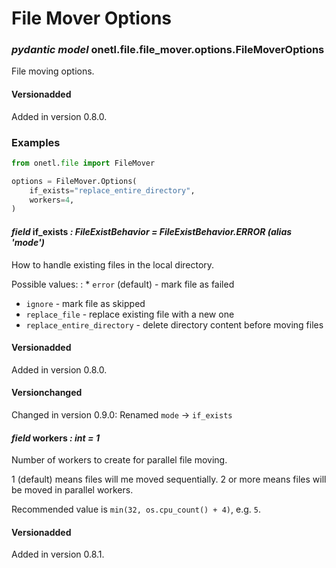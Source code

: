 <a id="file-mover-options"></a>

# File Mover Options

### *pydantic model* onetl.file.file_mover.options.FileMoverOptions

File moving options.

#### Versionadded
Added in version 0.8.0.

### Examples

```python
from onetl.file import FileMover

options = FileMover.Options(
    if_exists="replace_entire_directory",
    workers=4,
)
```

<!-- !! processed by numpydoc !! -->

#### *field* if_exists *: FileExistBehavior* *= FileExistBehavior.ERROR* *(alias 'mode')*

How to handle existing files in the local directory.

Possible values:
: * `error` (default) - mark file as failed
  * `ignore` - mark file as skipped
  * `replace_file` - replace existing file with a new one
  * `replace_entire_directory` - delete directory content before moving files

#### Versionadded
Added in version 0.8.0.

#### Versionchanged
Changed in version 0.9.0: Renamed `mode` → `if_exists`

<!-- !! processed by numpydoc !! -->

#### *field* workers *: int* *= 1*

Number of workers to create for parallel file moving.

1 (default) means files will me moved sequentially.
2 or more means files will be moved in parallel workers.

Recommended value is `min(32, os.cpu_count() + 4)`, e.g. `5`.

#### Versionadded
Added in version 0.8.1.

<!-- !! processed by numpydoc !! -->
